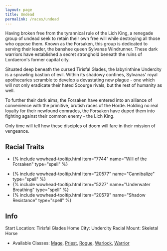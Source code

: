 ```yaml
---
layout: page
title: Undead
permalink: /races/undead 
---
```


Having broken free from the tyrannical rule of the Lich King, a renegade group of undead seek to retain their own free will while destroying all those who oppose them. Known as the Forsaken, this group is dedicated to serving their leader, the banshee queen Sylvanas Windrunner. These dark warriors have established a secret stronghold beneath the ruins of Lordaeron's former capital city. 

Situated deep beneath the cursed Tirisfal Glades, the labyrinthine Undercity is a sprawling bastion of evil. Within its shadowy confines, Sylvanas' royal apothecaries scramble to develop a devastating new plague - one which will not only eradicate their hated Scourge rivals, but the rest of humanity as well. 

To further their dark aims, the Forsaken have entered into an alliance of convenience with the primitive, brutish races of the Horde. Holding no real loyalty for their newfound comrades, the Forsaken have duped them into fighting against their common enemy - the Lich King. 

Only time will tell how these disciples of doom will fare in their mission of vengeance.

## Racial Traits

+ {% include wowhead-tooltip.html item="7744" name="Will of the Forsaken" type="spell" %}
- {% include wowhead-tooltip.html item="20577" name="Cannibalize" type="spell" %}
- {% include wowhead-tooltip.html item="5227" name="Underwater Breathing" type="spell" %}
- {% include wowhead-tooltip.html item="20579" name="Shadow Resistance" type="spell" %}

## Info

Start Location: Tirisfal Glades 
Home City: Undercity 
Racial Mount: Skeletal Horse 
- Available Classes: [Mage](/classes/mage), [Priest](/classes/priest), [Rogue](/classes/rogue), [Warlock](/classes/warlock),  [Warrior](/classes/warrior)
